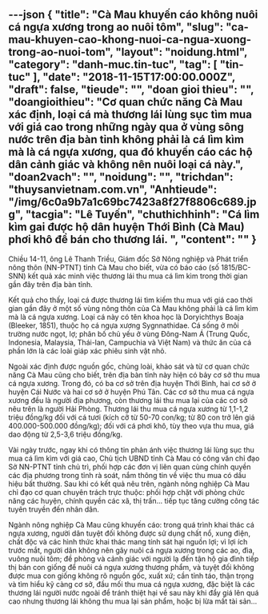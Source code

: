 ---json
{
    "title": "Cà Mau khuyến cáo không nuôi cá ngựa xương trong ao nuôi tôm",
    "slug": "ca-mau-khuyen-cao-khong-nuoi-ca-ngua-xuong-trong-ao-nuoi-tom",
    "layout": "noidung.html",
    "category": "danh-muc.tin-tuc",
    "tag": [
        "tin-tuc"
    ],
    "date": "2018-11-15T17:00:00.000Z",
    "draft": false,
    "tieude": "",
    "doan gioi thieu": "",
    "doangioithieu": "Cơ quan chức năng Cà Mau xác định, loại cá mà thương lái lùng sục tìm mua với giá cao trong những ngày qua ở vùng sông nước trên địa bàn tỉnh không phải là cá lìm kìm mà là cá ngựa xương, qua đó khuyến cáo các hộ dân cảnh giác và không nên nuôi loại cá này.",
    "doan2vach": "",
    "noidung": "",
    "trichdan": "thuysanvietnam.com.vn",
    "Anhtieude": "/img/6c0a9b7a1c69bc7423a8f27f8806c689.jpg",
    "tacgia": "Lê Tuyến",
    "chuthichhinh": "Cá lìm kìm gai được hộ dân huyện Thới Bình (Cà Mau) phơi khô để bán cho thương lái. ",
    "__content__": ""
}
---
<p>Chiều 14-11, &ocirc;ng L&ecirc; Thanh Triều, Gi&aacute;m đốc Sở N&ocirc;ng nghiệp v&agrave; Ph&aacute;t triển n&ocirc;ng th&ocirc;n (NN-PTNT) tỉnh C&agrave; Mau cho biết, vừa c&oacute; b&aacute;o c&aacute;o (số 1815/BC-SNN) kết quả x&aacute;c minh việc thương l&aacute;i thu mua c&aacute; l&igrave;m k&igrave;m trong thời gian gần đ&acirc;y tr&ecirc;n địa b&agrave;n tỉnh.</p>

<p>Kết quả cho thấy, loại c&aacute; được thương l&aacute;i t&igrave;m kiếm thu mua với gi&aacute; cao thời gian gần đ&acirc;y ở một số v&ugrave;ng n&ocirc;ng th&ocirc;n của C&agrave; Mau kh&ocirc;ng phải l&agrave; c&aacute; l&igrave;m k&igrave;m m&agrave; l&agrave; c&aacute; ngựa xương. Loại c&aacute; n&agrave;y c&oacute; t&ecirc;n khoa học l&agrave; Doryichthys Boaja (Bleeker, 1851), thuộc họ c&aacute; ngựa xương Sygnnathidae. C&aacute; sống ở m&ocirc;i trường nước ngọt, lợ; ph&acirc;n bố chủ yếu ở v&ugrave;ng Đ&ocirc;ng-Nam &Aacute; (Trung Quốc, Indonesia, Malaysia, Th&aacute;i-lan, Campuchia v&agrave; Việt Nam) v&agrave; thức ăn của c&aacute; phần lớn l&agrave; c&aacute;c lo&agrave;i gi&aacute;p x&aacute;c phi&ecirc;u sinh vật nhỏ.</p>

<p>Ngo&agrave;i x&aacute;c định được nguồn gốc, chủng lo&agrave;i, khảo s&aacute;t v&agrave; từ cơ quan chức năng C&agrave; Mau cũng cho biết, tr&ecirc;n địa b&agrave;n tỉnh n&agrave;y hiện c&oacute; bảy cơ sở thu mua c&aacute; ngựa xương. Trong đ&oacute;, c&oacute; ba cơ sở tr&ecirc;n địa huyện Thới B&igrave;nh, hai cơ sở ở huyện C&aacute;i Nước v&agrave; hai cơ sở ở huyện Ph&uacute; T&acirc;n. C&aacute;c cơ sở thu mua c&aacute; ngựa xương đều l&agrave; người địa phương, c&ograve;n thương l&aacute;i thu mua lại của c&aacute;c cơ sở n&ecirc;u tr&ecirc;n l&agrave; người Hải Ph&ograve;ng. Thương l&aacute;i thu mua c&aacute; ngựa xương từ 1,1-1,2 triệu đồng/kg đối với c&aacute; tươi (k&iacute;ch cỡ từ 50-70 con/kg; từ 80 con trở l&ecirc;n gi&aacute; 400.000-500.000 đồng/kg); đối với c&aacute; phơi kh&ocirc;, t&ugrave;y theo vựa thu mua, gi&aacute; dao động từ 2,5-3,6 triệu đồng/kg.</p>

<p>V&agrave;i ng&agrave;y trước, ngay khi c&oacute; th&ocirc;ng tin phản &aacute;nh việc thương l&aacute;i l&ugrave;ng sục thu mua c&aacute; l&igrave;m k&igrave;m với gi&aacute; cao, Chủ tịch UBND tỉnh C&agrave; Mau c&oacute; c&ocirc;ng văn chỉ đạo Sở NN-PTNT tỉnh chủ tr&igrave;, phối hợp c&aacute;c đơn vị li&ecirc;n quan c&ugrave;ng ch&iacute;nh quyền c&aacute;c địa phương trong tỉnh r&agrave; so&aacute;t, nắm th&ocirc;ng tin về việc thu mua c&oacute; dấu hiệu bất thường. Sau khi c&oacute; kết quả n&ecirc;u tr&ecirc;n, ng&agrave;nh n&ocirc;ng nghiệp C&agrave; Mau chỉ đạo cơ quan chuy&ecirc;n tr&aacute;ch trực thuộc: phối hợp chặt với ph&ograve;ng chức năng c&aacute;c huyện, ch&iacute;nh quyền c&aacute;c x&atilde;, thị trấn... tiếp tục tăng cường c&ocirc;ng t&aacute;c tuy&ecirc;n truyền đến nh&acirc;n d&acirc;n.</p>

<p>Ng&agrave;nh n&ocirc;ng nghiệp C&agrave; Mau cũng khuyến c&aacute;o: trong qu&aacute; tr&igrave;nh khai th&aacute;c c&aacute; ngựa xương, người d&acirc;n tuyệt đối kh&ocirc;ng được sử dụng chất nổ, xung điện, chất độc v&agrave; c&aacute;c h&igrave;nh thức khai th&aacute;c mang t&iacute;nh s&aacute;t hại nguồn lợi; v&igrave; lợi &iacute;ch trước mắt, người d&acirc;n kh&ocirc;ng n&ecirc;n g&acirc;y nu&ocirc;i c&aacute; ngựa xương trong c&aacute;c ao, đ&igrave;a, vu&ocirc;ng nu&ocirc;i t&ocirc;m; đề ph&ograve;ng v&agrave; cảnh gi&aacute;c với người lạ đến tận hộ gia đ&igrave;nh tiếp thị b&aacute;n con giống để nu&ocirc;i c&aacute; ngựa xương thương phẩm, v&agrave; tuyệt đối kh&ocirc;ng được mua con giống kh&ocirc;ng r&otilde; nguồn gốc, xuất xứ; cần tỉnh t&aacute;o, thận trọng v&agrave; t&igrave;m hiểu kỹ c&agrave;ng cơ sở, đầu mối thu mua c&aacute; ngựa xương, đặc biệt l&agrave; c&aacute;c thương l&aacute;i người nước ngo&agrave;i để tr&aacute;nh thiệt hại về sau n&agrave;y khi đẩy gi&aacute; l&ecirc;n qu&aacute; cao nhưng thương l&aacute;i kh&ocirc;ng thu mua lại sản phẩm, hoặc bị lừa mất t&agrave;i sản...</p>
